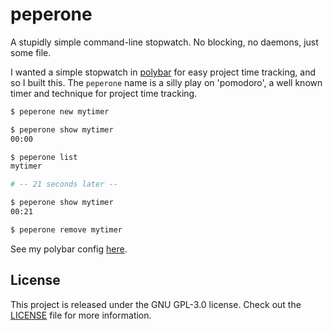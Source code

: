# peperone

A stupidly simple command-line stopwatch.
No blocking, no daemons, just some file.

I wanted a simple stopwatch in [polybar] for easy project time tracking, and so
I built this. The `peperone` name is a silly play on 'pomodoro', a well known
timer and technique for project time tracking.

```bash
$ peperone new mytimer

$ peperone show mytimer
00:00

$ peperone list
mytimer

# -- 21 seconds later --

$ peperone show mytimer
00:21

$ peperone remove mytimer
```

See my polybar config [here][polybar-config].

## License
This project is released under the GNU GPL-3.0 license.
Check out the [LICENSE](LICENSE) file for more information.

[polybar]: https://polybar.github.io/
[polybar-config]: https://github.com/timvisee/dotfiles/blob/60ca6fff90e3ef77ac56b417706d3ad4d669ea1b/polybar/config#L478-L491
